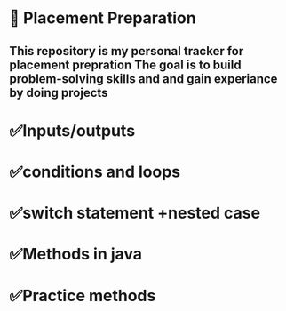 # 🚀 Placement Preparation

This repository is my personal tracker for placement prepration
The goal is to **build problem-solving skills** and **and gain experiance by doing projects**
---

# ✅Inputs/outputs

# ✅conditions and loops

# ✅switch statement +nested case

# ✅Methods in java

# ✅Practice methods

